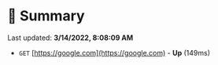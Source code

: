 # 📖 Summary
Last updated: **3/14/2022, 8:08:09 AM**

- `GET` [https://google.com](https://google.com) - **Up** (149ms)

